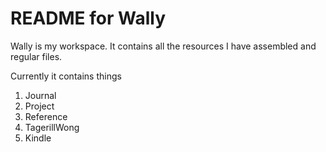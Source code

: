 # README for Wally

Wally is my workspace. It contains all the resources I have assembled and regular files.

Currently it contains things 

1. Journal
2. Project
3. Reference
4. TagerillWong
5. Kindle
